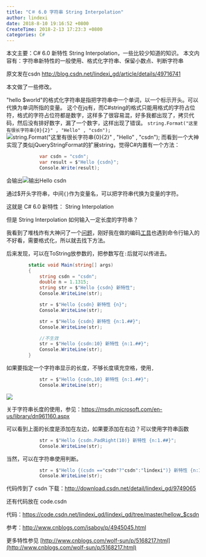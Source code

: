 ```yaml
---
title: "C＃ 6.0 字符串 String Interpolation"
author: lindexi
date: 2018-8-10 19:16:52 +0800
CreateTime: 2018-2-13 17:23:3 +0800
categories: C#
---
```


本文主要：C# 6.0 新特性 String Interpolation，一些比较少知道的知识。
本文内容有：字符串新特性的一般使用、格式化字符串、保留小数点、判断字符串

<!--more-->



<div id="toc"></div>

原文发在csdn http://blog.csdn.net/lindexi_gd/article/details/49716741

本文做了一些修改。

"hello $world"的格式化字符串是指把字符串中一个单词，以一个标示开头。可以代换为单词所指的变量。
这个在jq有，而C#string的格式只能用格式的字符占位符，格式的字符占位符都是数字，这样多了很容易混，好多我都出现了，拷贝代码，然后没有排好数字，漏了一个数字，这样出现了错误。
`string.Format("这里有很长字符串{0}{2}" , "Hello" , "csdn");`
![string.Format("这里有很长字符串{0}{2}" , "Hello" , "csdn");](http://img.blog.csdn.net/20151108094949397)
而看到一个大神实现了类似jQueryStringFormat的扩展string，觉得C#内置有一个方法：

```C#
            var csdn = "csdn";
            var result = $"Hello {csdn}";
            Console.Write(result);
```
会输出![输出Hello csdn](http://img.blog.csdn.net/20151108095202929)

通过$开头字符串，中间`{}`作为变量名，可以把字符串代换为变量的字符。

这就是 C# 6.0 新特性： String Interpolation

但是 String Interpolation 如何输入一定长度的字符串？


我看到了堆栈炸有大神问了一个[问题](http://stackoverflow.com/questions/37113595/c-sharp-6-how-to-format-double-using-interpolated-string)，刚好我在做的编码[工具](https://github.com/iip-easi/EncodingNormalior)也遇到命令行输入的不好看，需要格式化，所以就去找下方法。

后来发现，可以在ToString放参数的，把参数写在`:`后就可以传进去。


```csharp
        static void Main(string[] args)
        {
            string csdn = "csdn";
            double n = 1.1315;
            string str = $"Hello {csdn} 新特性";
            Console.WriteLine(str);

            str = $"Hello {csdn} 新特性 {n}";
            Console.WriteLine(str);

            str = $"Hello {csdn} 新特性 {n:1.##}";
            Console.WriteLine(str);

            //不生效
            str = $"Hello {csdn:10} 新特性 {n:1.##}";
            Console.WriteLine(str);
        }
```

如果要指定一个字符串显示的长度，不够长度填充空格，使用`,`


```csharp
            str = $"Hello {csdn,10} 新特性 {n:1.##}";
            Console.WriteLine(str);
```

![](http://image.acmx.xyz/8f464be7-2358-45f4-b6cd-eae32c47a87820172715475.jpg)

关于字符串长度的使用，参见：https://msdn.microsoft.com/en-us/library/dn961160.aspx


可以看到上面的长度是添加在左边，如果要添加在右边？可以使用字符串函数


```csharp
            str = $"Hello {csdn.PadRight(10)} 新特性 {n:1.##}";
            Console.WriteLine(str);
```


当然，可以在字符串使用判断。


```csharp
            str = $"Hello {(csdn =="csdn"?"csdn":"lindexi")} 新特性 {n:1.##}";
            Console.WriteLine(str);
```




代码传到了 csdn 下载：http://download.csdn.net/detail/lindexi_gd/9749065

还有代码放在 code.csdn

代码：https://code.csdn.net/lindexi_gd/lindexi_gd/tree/master/hellow_$csdn


参考：http://www.cnblogs.com/isaboy/p/4945045.html 

更多特性参见 [http://www.cnblogs.com/wolf-sun/p/5168217.html](http://www.cnblogs.com/wolf-sun/p/5168217.html)

